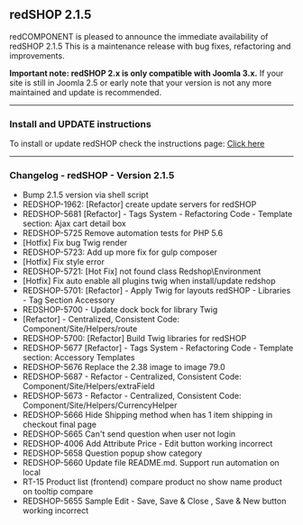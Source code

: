## redSHOP 2.1.5
redCOMPONENT is pleased to announce the immediate availability of redSHOP 2.1.5 This is a maintenance release with bug fixes, refactoring and improvements.

<b>Important note: redSHOP 2.x is only compatible with Joomla 3.x.</b> If your site is still in Joomla 2.5 or early note that your version is not any more maintained and update is recommended.

<hr>

### Install and UPDATE instructions
<!-- We need change the url -->
To install or update redSHOP check the instructions page: <a href="https://docs.redcomponent.com/article/125-updating-redshop">Click here</a>

<hr>

### Changelog - redSHOP - Version 2.1.5

<ul> 
<li>Bump 2.1.5 version via shell script
<li>REDSHOP-1962: [Refactor] create update servers for redSHOP
<li>REDSHOP-5681 [Refactor] - Tags System - Refactoring Code - Template section: Ajax cart detail box
<li>REDSHOP-5725 Remove automation tests for PHP 5.6
<li>[Hotfix] Fix bug Twig render
<li>REDSHOP-5723: Add up more fix for gulp composer
<li>[Hotfix] Fix style error
<li>REDSHOP-5721: [Hot Fix] not found class Redshop\Environment
<li>[Hotfix] Fix auto enable all plugins twig when install/update redshop
<li>REDSHOP-5701: [Refactor] - Apply Twig for layouts redSHOP - Libraries - Tag Section Accessory
<li>REDSHOP-5700 - Update dock bock for library Twig
<li>[Refactor] - Centralized, Consistent Code: Component/Site/Helpers/route
<li>REDSHOP-5700: [Refactor] Build Twig libraries for redSHOP
<li>REDSHOP-5677 [Refactor] - Tags System - Refactoring Code - Template section: Accessory Templates
<li>REDSHOP-5676 Replace the 2.38 image to image 79.0
<li>REDSHOP-5687 - Refactor - Centralized, Consistent Code: Component/Site/Helpers/extraField
<li>REDSHOP-5673 - Refactor - Centralized, Consistent Code: Component/Site/Helpers/CurrencyHelper
<li>REDSHOP-5666 Hide Shipping method when has 1 item shipping in checkout final page
<li>REDSHOP-5665 Can't send question when user not login
<li>REDSHOP-4006 Add Attribute Price - Edit button working incorrect
<li>REDSHOP-5658 Question popup show category
<li>REDSHOP-5660 Update file README.md. Support run automation on local
<li>RT-15 Product list (frontend) compare product no show name product on tooltip compare
<li>REDSHOP-5655 Sample Edit - Save, Save &amp; Close , Save &amp; New button working incorrect
</ul>